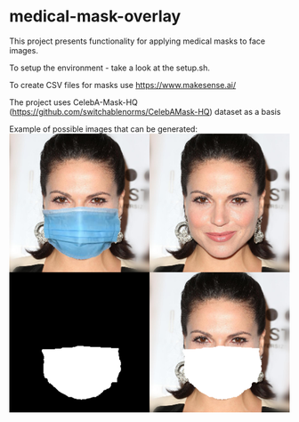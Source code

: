 # medical-mask-overlay

This project presents functionality for applying medical masks to face images.

To setup the environment - take a look at the setup.sh.

To create CSV files for masks use https://www.makesense.ai/

The project uses CelebA-Mask-HQ (https://github.com/switchablenorms/CelebAMask-HQ) dataset as a basis

Example of possible images that can be generated:
![alt text](fig/example.png "Example")
